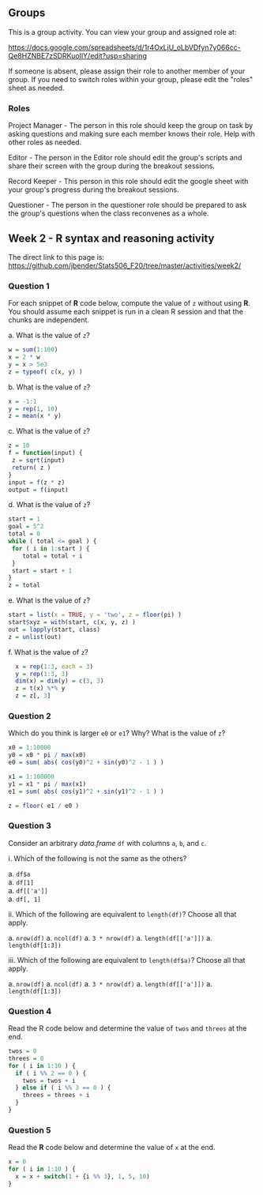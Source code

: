 ## Groups

This is a group activity. You can view your group and assigned role at:

https://docs.google.com/spreadsheets/d/1r4OxLjU_oLbVDfyn7y066cc-Qe8HZNBE7zSDRKuoIlY/edit?usp=sharing

If someone is absent, please assign their role to another member of your group.
If you need to switch roles within your group, please edit the "roles" sheet
as needed.

### Roles

Project Manager - The person in this role should keep the group on task
by asking questions and making sure each member knows their role.
Help with other roles as needed.

Editor - The person in the Editor role should edit the group's 
scripts and share their screen with the group during the breakout sessions. 

Record Keeper - This person in this role should edit the google sheet with your
group's progress during the breakout sessions.

Questioner - The person in the questioner role should be prepared to ask the
group's questions when the class reconvenes as a whole. 

## Week 2 - R syntax and reasoning activity

The direct link to this page is:
https://github.com/jbender/Stats506_F20/tree/master/activities/week2/


### Question 1
For each snippet of **R** code below, compute the value of `z` without using
**R**.  You should assume each  snippet is run in a clean R session and that 
the chunks are independent. 

a.  What is the value of `z`?

```r
w = sum(1:100)
x = 2 * w
y = x > 5e3
z = typeof( c(x, y) )
```

b.  What is the value of `z`?

```r
x = -1:1
y = rep(1, 10)
z = mean(x * y)
```

c. What is the value of `z`?
```r
z = 10
f = function(input) {
 z = sqrt(input)
 return( z )
}
input = f(z * z)
output = f(input)
```

d. What is the value of `z`?
```r
start = 1
goal = 5^2
total = 0
while ( total <= goal ) {
 for ( i in 1:start ) {
    total = total + i 
 }
 start = start + 1
}
z = total
```

e. What is the value of `z`? 
```r
start = list(x = TRUE, y = 'two', z = floor(pi) )
start$xyz = with(start, c(x, y, z) )
out = lapply(start, class)
z = unlist(out)
```

f. What is the value of `z`? 
```r
  x = rep(1:3, each = 3)
  y = rep(1:3, 3)
  dim(x) = dim(y) = c(3, 3)
  z = t(x) %*% y
  z = z[, 3]
```

### Question 2

Which do you think is larger `e0` or `e1`? Why? What is the value of `z`?

```r
x0 = 1:10000
y0 = x0 * pi / max(x0)
e0 = sum( abs( cos(y0)^2 + sin(y0)^2 - 1 ) )

x1 = 1:100000
y1 = x1 * pi / max(x1)
e1 = sum( abs( cos(y1)^2 + sin(y1)^2 - 1 ) )

z = floor( e1 / e0 )
```

### Question 3

Consider an arbitrary *data.frame* `df` with columns `a`, `b`, and `c`. 

i. Which of the following is not the same as the others? 
  
  a. `df$a`  
  a. `df[1]`  
  a. `df[['a']]`  
  a. `df[, 1]`  
    
ii. Which of the following are equivalent to `length(df)`? 
      Choose all that apply.
      
  a. `nrow(df)`
  a. `ncol(df)`
  a. `3 * nrow(df)`
  a. `length(df[['a']])`
  a. `length(df[1:3])`
    
iii. Which of the following are equivalent to `length(df$a)`? 
     Choose all that apply.
       
  a. `nrow(df)`
  a. `ncol(df)`
  a. `3 * nrow(df)`
  a. `length(df[['a']])`
  a. `length(df[1:3])`
   
### Question 4

Read the R code below and determine the value of `twos` and `threes` at the end.

```r
twos = 0
threes = 0
for ( i in 1:10 ) {
  if ( i %% 2 == 0 ) {
    twos = twos + i
  } else if ( i %% 3 == 0 ) {
    threes = threes + i 
  }
}
```

### Question 5
Read the **R** code below and determine the value of `x` at the end.

```r
x = 0
for ( i in 1:10 ) {
  x = x + switch(1 + {i %% 3}, 1, 5, 10)
}
```
